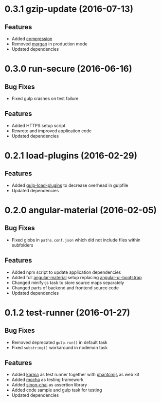 <!--

<a name="0.0.0"></a>
# 0.0.0 version-name (0000-00-00)

## Bug Fixes

## Features

-->

<a name="0.3.1"></a>
# 0.3.1 gzip-update (2016-07-13)

## Features

- Added [compression](https://www.npmjs.com/package/compression)
- Removed [morgan](https://www.npmjs.com/package/morgan) in production mode
- Updated dependencies

<a name="0.3.0"></a>
# 0.3.0 run-secure (2016-06-16)

## Bug Fixes

- Fixed gulp crashes on test failure

## Features

- Added HTTPS setup script
- Rewrote and improved application code
- Updated dependencies

<a name="0.2.1"></a>
# 0.2.1 load-plugins (2016-02-29)

## Features

- Added [gulp-load-plugins](https://www.npmjs.com/package/gulp-load-plugins) to decrease overhead in gulpfile
- Updated dependencies

<a name="0.2.0"></a>
# 0.2.0 angular-material (2016-02-05)

## Bug Fixes

- Fixed globs in `paths.conf.json` which did not include files within subfolders

## Features

- Added npm script to update application dependencies
- Added full [angular-material](https://www.npmjs.com/package/angular-material) setup replacing [angular-ui-bootstrap](https://www.npmjs.com/package/angular-ui-bootstrap)
- Changed minify-js task to store source maps separately
- Changed parts of backend and frontend source code
- Updated dependencies

<a name="0.1.2"></a>
# 0.1.2 test-runner (2016-01-27)

## Bug Fixes

- Removed deprecated `gulp.run()` in default task
- Fixed `substring()` workaround in nodemon task

## Features

- Added [karma](https://www.npmjs.com/package/karma) as test runner together with [phantomjs](https://www.npmjs.com/package/phantomjs) as web kit
- Added [mocha](https://www.npmjs.com/package/mocha) as testing framework
- Added [sinon-chai](https://www.npmjs.com/package/sinon-chai) as assertion library
- Added code sample and gulp task for testing
- Updated dependencies
